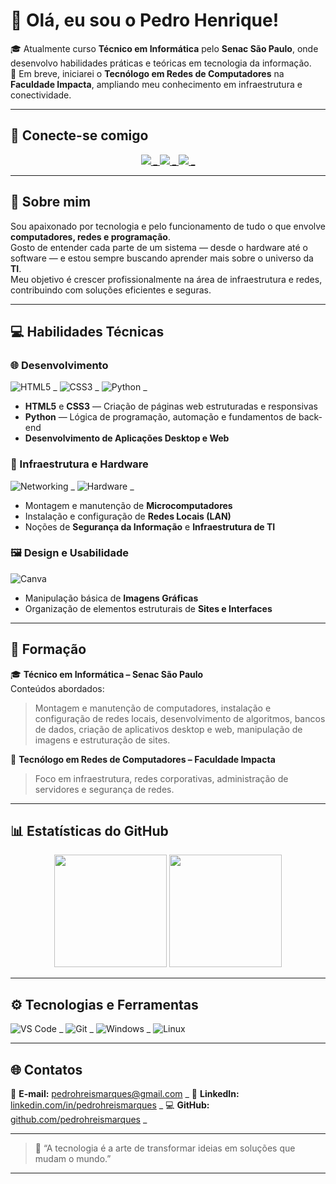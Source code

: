 # 👋 Olá, eu sou o Pedro Henrique!

🎓 Atualmente curso **Técnico em Informática** pelo **Senac São Paulo**, onde desenvolvo habilidades práticas e teóricas em tecnologia da informação.  
📡 Em breve, iniciarei o **Tecnólogo em Redes de Computadores** na **Faculdade Impacta**, ampliando meu conhecimento em infraestrutura e conectividade.

---

## 🧩 Conecte-se comigo

<p align="center">
  <a href="https://github.com/pedrohreismarques">
    <img src="https://img.shields.io/badge/GitHub-181717?style=for-the-badge&logo=github&logoColor=white"/> _
  </a>
  <a href="https://linkedin.com/in/pedrohreismarques">
    <img src="https://img.shields.io/badge/LinkedIn-0A66C2?style=for-the-badge&logo=linkedin&logoColor=white"/> _
  </a>
  <a href="mailto:pedrohreismarques@gmail.com">
    <img src="https://img.shields.io/badge/Gmail-D14836?style=for-the-badge&logo=gmail&logoColor=white"/> _
  </a>
</p>

---

## 🧠 Sobre mim

Sou apaixonado por tecnologia e pelo funcionamento de tudo o que envolve **computadores, redes e programação**.  
Gosto de entender cada parte de um sistema — desde o hardware até o software — e estou sempre buscando aprender mais sobre o universo da **TI**.  
Meu objetivo é crescer profissionalmente na área de infraestrutura e redes, contribuindo com soluções eficientes e seguras.

---

## 💻 Habilidades Técnicas

### 🌐 Desenvolvimento
![HTML5](https://img.shields.io/badge/HTML5-E34F26?style=for-the-badge&logo=html5&logoColor=white) _
![CSS3](https://img.shields.io/badge/CSS3-1572B6?style=for-the-badge&logo=css3&logoColor=white) _
![Python](https://img.shields.io/badge/Python-3776AB?style=for-the-badge&logo=python&logoColor=white) _

- **HTML5** e **CSS3** — Criação de páginas web estruturadas e responsivas  
- **Python** — Lógica de programação, automação e fundamentos de back-end
- **Desenvolvimento de Aplicações Desktop e Web**

### 🧩 Infraestrutura e Hardware
![Networking](https://img.shields.io/badge/Redes-0078D7?style=for-the-badge&logo=cisco&logoColor=white) _
![Hardware](https://img.shields.io/badge/Hardware-555555?style=for-the-badge&logo=computer&logoColor=white) _

- Montagem e manutenção de **Microcomputadores**  
- Instalação e configuração de **Redes Locais (LAN)**  
- Noções de **Segurança da Informação** e **Infraestrutura de TI**

### 🖼️ Design e Usabilidade
![Canva](https://img.shields.io/badge/Canva-00C4CC?style=for-the-badge&logo=canva&logoColor=white)

- Manipulação básica de **Imagens Gráficas**  
- Organização de elementos estruturais de **Sites e Interfaces**

---

## 📘 Formação

🎓 **Técnico em Informática – Senac São Paulo**  
Conteúdos abordados:
> Montagem e manutenção de computadores, instalação e configuração de redes locais, desenvolvimento de algoritmos, bancos de dados, criação de aplicativos desktop e web, manipulação de imagens e estruturação de sites.

🎯 **Tecnólogo em Redes de Computadores – Faculdade Impacta**  
> Foco em infraestrutura, redes corporativas, administração de servidores e segurança de redes.

---

## 📊 Estatísticas do GitHub

<p align="center">
  <img src="https://github-readme-stats.vercel.app/api?username=pedrohreismarques&show_icons=true&theme=tokyonight&hide_border=false&count_private=true" height="180em"/>
  <img src="https://github-readme-stats.vercel.app/api/top-langs/?username=pedrohreismarques&layout=compact&theme=tokyonight&hide_border=false" height="180em"/>
</p>

---

## ⚙️ Tecnologias e Ferramentas

![VS Code](https://img.shields.io/badge/VS%20Code-0078d7?style=for-the-badge&logo=visual-studio-code&logoColor=white) _
![Git](https://img.shields.io/badge/Git-F05032?style=for-the-badge&logo=git&logoColor=white) _
![Windows](https://img.shields.io/badge/Windows-0078D6?style=for-the-badge&logo=windows&logoColor=white) _
![Linux](https://img.shields.io/badge/Linux-FCC624?style=for-the-badge&logo=linux&logoColor=black)

---

## 🌐 Contatos

📧 **E-mail:** [pedrohreismarques@gmail.com](mailto:pedrohreismarques@gmail.com) _
🔗 **LinkedIn:** [linkedin.com/in/pedrohreismarques](https://linkedin.com/in/pedrohreismarques) _ 
💻 **GitHub:** [github.com/pedrohreismarques](https://github.com/pedrohreismarques) _

---

> 💬 “A tecnologia é a arte de transformar ideias em soluções que mudam o mundo.”

---
